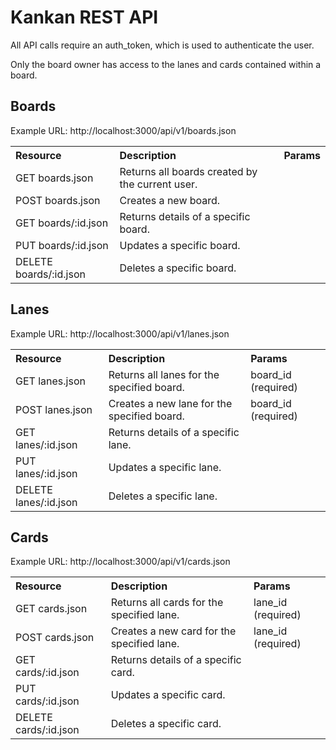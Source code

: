 # Kankan REST API

All API calls require an auth_token, which is used to authenticate the user.

Only the board owner has access to the lanes and cards contained within a board.


## Boards

Example URL: http://localhost:3000/api/v1/boards.json

<table>
  <tr>
    <th style="text-align:left;">Resource</th>
    <th style="text-align:left;">Description</th>
    <th style="text-align:left;">Params</th>
  </tr>
  <tr>
    <td>GET boards.json</td>
    <td>Returns all boards created by the current user.</td>
    <td></td>
  </tr>
  <tr>
    <td>POST boards.json</td>
    <td>Creates a new board.</td>
    <td></td>
  </tr>
  <tr>
    <td>GET boards/:id.json</td>
    <td>Returns details of a specific board.</td>
    <td></td>
  </tr>
  <tr>
    <td>PUT boards/:id.json</td>
    <td>Updates a specific board.</td>
    <td></td>
  </tr>
  <tr>
    <td>DELETE boards/:id.json</td>
    <td>Deletes a specific board.</td>
    <td></td>
  </tr>
</table>


## Lanes

Example URL: http://localhost:3000/api/v1/lanes.json

<table>
  <tr>
    <th style="text-align:left;">Resource</th>
    <th style="text-align:left;">Description</th>
    <th style="text-align:left;">Params</th>
  </tr>
  <tr>
    <td>GET lanes.json</td>
    <td>Returns all lanes for the specified board.</td>
    <td>board_id (required)</td>
  </tr>
  <tr>
    <td>POST lanes.json</td>
    <td>Creates a new lane for the specified board.</td>
    <td>board_id (required)</td>
  </tr>
  <tr>
    <td>GET lanes/:id.json</td>
    <td>Returns details of a specific lane.</td>
    <td></td>
  </tr>
  <tr>
    <td>PUT lanes/:id.json</td>
    <td>Updates a specific lane.</td>
    <td></td>
  </tr>
  <tr>
    <td>DELETE lanes/:id.json</td>
    <td>Deletes a specific lane.</td>
    <td></td>
  </tr>
</table>


## Cards

Example URL: http://localhost:3000/api/v1/cards.json

<table>
  <tr>
    <th style="text-align:left;">Resource</th>
    <th style="text-align:left;">Description</th>
    <th style="text-align:left;">Params</th>
  </tr>
  <tr>
    <td>GET cards.json</td>
    <td>Returns all cards for the specified lane.</td>
    <td>lane_id (required)</td>
  </tr>
  <tr>
    <td>POST cards.json</td>
    <td>Creates a new card for the specified lane.</td>
    <td>lane_id (required)</td>
  </tr>
  <tr>
    <td>GET cards/:id.json</td>
    <td>Returns details of a specific card.</td>
    <td></td>
  </tr>
  <tr>
    <td>PUT cards/:id.json</td>
    <td>Updates a specific card.</td>
    <td></td>
  </tr>
  <tr>
    <td>DELETE cards/:id.json</td>
    <td>Deletes a specific card.</td>
    <td></td>
  </tr>
</table>
